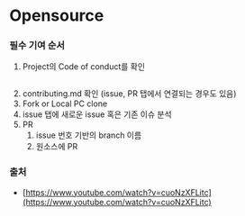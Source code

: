 # Opensource

### 필수 기여 순서

1. Project의 Code of conduct를 확인

<figure><img src="../../../.gitbook/assets/스크린샷 2023-04-13 오전 9.56.23.png" alt=""><figcaption></figcaption></figure>

2. contributing.md 확인 (issue, PR 탭에서 연결되는 경우도 있음)
3. Fork or Local PC clone
4. issue 탭에 새로운 issue 혹은 기존 이슈 분석
5. PR
   1. issue 번호 기반의 branch 이름
   2. 원소스에 PR



### 출처

* [https://www.youtube.com/watch?v=cuoNzXFLitc](https://www.youtube.com/watch?v=cuoNzXFLitc)
